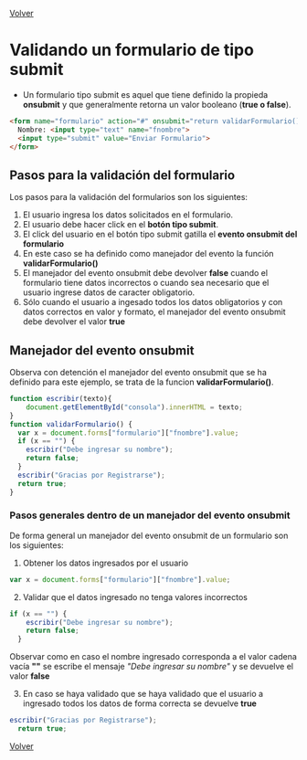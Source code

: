 [Volver](../readme.md)
# Validando un formulario de tipo submit

- Un formulario tipo submit es aquel que tiene definido la propieda __onsubmit__ y que generalmente retorna un valor booleano (__true o false__).

~~~html
<form name="formulario" action="#" onsubmit="return validarFormulario()" method="post">
  Nombre: <input type="text" name="fnombre">
  <input type="submit" value="Enviar Formulario">
</form>
~~~


## Pasos para la validación del formulario
Los pasos para la validación del formularios son los siguientes:

1. El usuario ingresa los datos solicitados en el formulario.
2. El usuario debe hacer click en el __botón tipo submit__.
3. El click del usuario en el botón tipo submit gatilla el __evento onsubmit del formulario__
4. En este caso se ha definido como manejador del evento la función __validarFormulario()__
4. El manejador del evento onsubmit debe devolver __false__ cuando el formulario tiene datos incorrectos o cuando sea necesario que el usuario ingrese datos de caracter obligatorio.
5. Sólo cuando el usuario a ingesado todos los datos obligatorios y con datos correctos en valor y formato, el manejador del evento onsubmit debe devolver el valor __true__

## Manejador del evento onsubmit

Observa con detención el manejador del evento onsubmit que se ha definido para este ejemplo, se trata de la funcion __validarFormulario()__.

~~~JavaScript
function escribir(texto){
	document.getElementById("consola").innerHTML = texto;
}
function validarFormulario() {
  var x = document.forms["formulario"]["fnombre"].value;
  if (x == "") {
    escribir("Debe ingresar su nombre");
    return false;
  }
  escribir("Gracias por Registrarse");
  return true;
}
~~~

### Pasos generales dentro de un manejador del evento onsubmit

De forma general un manejador del evento onsubmit de un formulario son los siguientes:

1. Obtener los datos ingresados por el usuario
~~~JavaScript
var x = document.forms["formulario"]["fnombre"].value;
~~~

2. Validar que el datos ingresado no tenga valores incorrectos
~~~JavaScript
if (x == "") {
    escribir("Debe ingresar su nombre");
    return false;
  }
~~~
Observar como en caso el nombre ingresado corresponda a el valor cadena vacía __""__ se escribe el mensaje _"Debe ingresar su nombre"_ y se devuelve el valor __false__

3. En caso se haya validado que se haya validado que el usuario a ingresado todos los datos de forma correcta se devuelve __true__

~~~JavaScript
escribir("Gracias por Registrarse");
  return true;
~~~

[Volver](../readme.md)